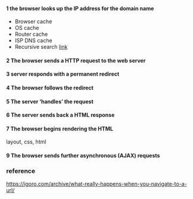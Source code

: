 #### 1 the browser looks up the IP address for the domain name
* Browser cache 
* OS cache 
* Router cache 
* ISP DNS cache
* Recursive search 
[link](https://www.cloudflare.com/learning/dns/what-is-dns/)

#### 2 The browser sends a HTTP request to the web server


#### 3 server responds with a permanent redirect

#### 4 The browser follows the redirect

#### 5 The server ‘handles’ the request

#### 6 The server sends back a HTML response

#### 7 The browser begins rendering the HTML
layout, css, html

#### 9 The browser sends further asynchronous (AJAX) requests




### reference
https://igoro.com/archive/what-really-happens-when-you-navigate-to-a-url/







